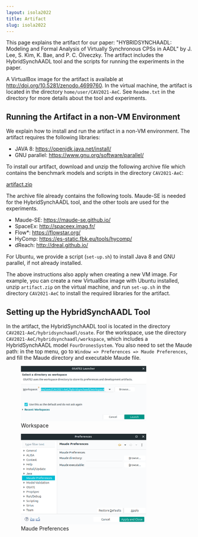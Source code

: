 ```yaml
---
layout: isola2022
title: Artifact 
slug: isola2022
---
```

<p>
This page explains the artifact for our paper: "HYBRIDSYNCHAADL: Modeling and
Formal Analysis of Virtually Synchronous CPSs in AADL" by J. Lee, S. Kim, K.
Bae, and P. C. Ölveczky. The artifact includes the HybridSynchAADL tool and the
scripts for running the experiments in the paper.
</p>
<p>
A VirtualBox image for the artifact is available at
<a href="http://doi.org/10.5281/zenodo.4699760">http://doi.org/10.5281/zenodo.4699760</a>. In the virtual machine, the artifact is
located in the directory <code>home/user/CAV2021-AeC</code>. See <code>Readme.txt</code> in the
directory for more details about the tool and experiments.
</p>

<h2>Running the Artifact in a non-VM Environment</h2>
<p>
We explain how to install and run the artifact in a non-VM environment. The artifact requires the following libraries:
</p>

* JAVA 8: <a href="https://openjdk.java.net/install/">https://openjdk.java.net/install/</a>
* GNU parallel: <a href="https://www.gnu.org/software/parallel/">https://www.gnu.org/software/parallel/</a>
<p>
To install our artifact, download and unzip the following archive file which
contains the benchmark models and scripts in the directory <code>CAV2021-AeC</code>: 
</p>
<p>
<a href="https://www.dropbox.com/sh/yqdb2vkkf2clhti/AACCsILskApL3s8MsBHN52sPa?dl=0">artifact.zip</a>
</p>

<p>
The archive file already contains the following tools. Maude-SE is needed for
the HybridSynchAADL tool, and the other tools are used for the experiments.
</p>

* Maude-SE: <a href="https://maude-se.github.io/">https://maude-se.github.io/</a>
* SpaceEx: <a href="http://spaceex.imag.fr/">http://spaceex.imag.fr/</a>
* Flow\*: <a href="https://flowstar.org/">https://flowstar.org/</a>
* HyComp: <a href="https://es-static.fbk.eu/tools/hycomp/">https://es-static.fbk.eu/tools/hycomp/</a>
* dReach: <a href="http://dreal.github.io/">http://dreal.github.io/</a>

<p>
For Ubuntu, we provide a script (<code>set-up.sh</code>) to install Java 8 and GNU
parallel, if not already installed.
</p>

<p>
The above instructions also apply when creating a new VM image. For example,
you can create a new VirtualBox image with Ubuntu installed,  unzip
<code>artifact.zip</code> on the virtual machine, and run <code>set-up.sh</code> in the directory
<code>CAV2021-AeC</code> to install the required libraries for the artifact.
</p>


<h2>Setting up the HybridSynchAADL Tool</h2>
<p>
In the artifact, the HybridSynchAADL tool is located in the directory
<code>CAV2021-AeC/hybridsynchaadl/osate</code>. For the workspace, use the directory
<code>CAV2021-AeC/hybridsynchaadl/workspace</code>, which includes a HybridSynchAADL model
<code>FourDronesSystem</code>. You also need to set the Maude path: in the top menu, go to
<code>Window => Preferences => Maude Preferences</code>, and fill the Maude directory and
executable Maude file.
</p>



<figure>
<img src="images/workspace.png" width="80%" height="80%">
<figcaption style="font-size: 14px">Workspace</figcaption>
</figure>
<figure>
<img src="images/maude_preferences.png" width="80%" height="80%">
<figcaption style="font-size: 14px">Maude Preferences</figcaption>
</figure>

<br />
<br />
